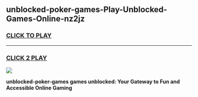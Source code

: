 
## unblocked-poker-games-Play-Unblocked-Games-Online-nz2jz
<h3>
<a href="https://premium76.site?title=unblocked-poker-games&ref=24A">CLICK TO PLAY</a></h3>
<hr>

<h3>
<a href="https://premium76.site?title=unblocked-poker-games&ref=24A">CLICK 2 PLAY</a>
  
</h3>

<a href="https://premium76.site?title=unblocked-poker-games&ref=24A"><img src="https://clearcache.store/games.png"></a>


**unblocked-poker-games games unblocked: Your Gateway to Fun and Accessible Online Gaming**
